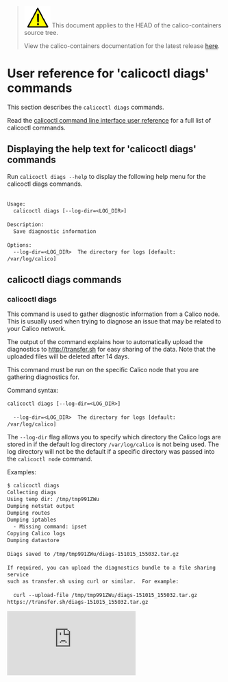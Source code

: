 <!--- master only -->
> ![warning](../images/warning.png) This document applies to the HEAD of the calico-containers source tree.
>
> View the calico-containers documentation for the latest release [here](https://github.com/projectcalico/calico-containers/blob/v0.17.0/README.md).
<!--- else
> You are viewing the calico-containers documentation for release **release**.
<!--- end of master only -->

# User reference for 'calicoctl diags' commands

This section describes the `calicoctl diags` commands.

Read the [calicoctl command line interface user reference](../calicoctl.md) 
for a full list of calicoctl commands.

## Displaying the help text for 'calicoctl diags' commands

Run `calicoctl diags --help` to display the following help menu for the 
calicoctl diags commands.

```

Usage:
  calicoctl diags [--log-dir=<LOG_DIR>]

Description:
  Save diagnostic information

Options:
  --log-dir=<LOG_DIR>  The directory for logs [default: /var/log/calico]

```

## calicoctl diags commands


### calicoctl diags 

This command is used to gather diagnostic information from a Calico node.
This is usually used when trying to diagnose an issue that may be related to
your Calico network.

The output of the command explains how to automatically upload the 
diagnostics to http://transfer.sh for easy sharing of the data. Note that the 
uploaded files will be deleted after 14 days.

This command must be run on the specific Calico node that you are gathering 
diagnostics for.

Command syntax:

```
calicoctl diags [--log-dir=<LOG_DIR>]

  --log-dir=<LOG_DIR>  The directory for logs [default: /var/log/calico]
```

The `--log-dir` flag allows you to specify which directory the Calico logs are 
stored in if the default log directory `/var/log/calico` is not being 
used. The log directory will not be the default if a specific directory was 
passed into the `calicoctl node` command.

Examples:

```
$ calicoctl diags
Collecting diags
Using temp dir: /tmp/tmp991ZWu
Dumping netstat output
Dumping routes
Dumping iptables
  - Missing command: ipset
Copying Calico logs
Dumping datastore

Diags saved to /tmp/tmp991ZWu/diags-151015_155032.tar.gz

If required, you can upload the diagnostics bundle to a file sharing service
such as transfer.sh using curl or similar.  For example:

  curl --upload-file /tmp/tmp991ZWu/diags-151015_155032.tar.gz https://transfer.sh/diags-151015_155032.tar.gz
```
[![Analytics](https://calico-ga-beacon.appspot.com/UA-52125893-3/calico-containers/docs/calicoctl/diags.md?pixel)](https://github.com/igrigorik/ga-beacon)
